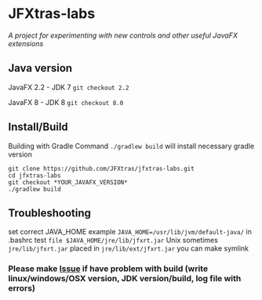 JFXtras-labs
============
_A project for experimenting with new controls and other useful JavaFX extensions_

Java version
--------------------
JavaFX 2.2 - JDK 7
```git checkout 2.2```

JavaFX 8 - JDK 8
```git checkout 8.0```

Install/Build
--------------------
Building with Gradle
Command ```./gradlew build``` will install necessary gradle version

```
git clone https://github.com/JFXtras/jfxtras-labs.git
cd jfxtras-labs
git checkout *YOUR_JAVAFX_VERSION*
./gradlew build
```

Troubleshooting
--------------------
set correct JAVA_HOME
example ```JAVA_HOME=/usr/lib/jvm/default-java/``` in .bashrc
test ```file $JAVA_HOME/jre/lib/jfxrt.jar``` Unix
sometimes ```jre/lib/jfxrt.jar``` placed in ```jre/lib/ext/jfxrt.jar``` you can make symlink


### Please make [Issue](https://github.com/JFXtras/jfxtras-labs/issues) if have problem with build (write linux/windows/OSX version, JDK version/build, log file with errors)


